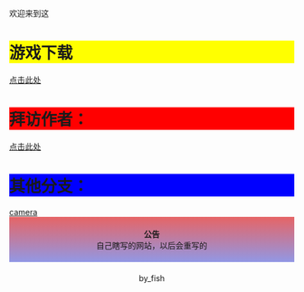 <html lang="zh-CN">
  <head>
  </head>
  <body style="margin: 0;">
    	  <p>欢迎来到这</p>
    <h1 style = "background:yellow;">游戏下载</h1>
    <a href="game.html">点击此处</a>
    <h1 style = "background:red;">拜访作者：</h1>
    <a href="https://www.bilibili.com/video/BV1uT4y1P7CX/">点击此处</a>
    <h1 style = "background:blue;">其他分支：</h1>
    <a href="1.html">camera</a>
    <p style="    text-align: center;
        margin: auto;
        padding: 20px;
        border: 2px;
        background-image: linear-gradient(#e66465, #9198e5);" ><b>公告</b>
        <br>自己瞎写的网站，以后会重写的
    </p>
    <p style="    text-align: center;
    margin: auto;
    padding: 20px;
    border: 2px;">by_fish</p>
  </body>
</html>

